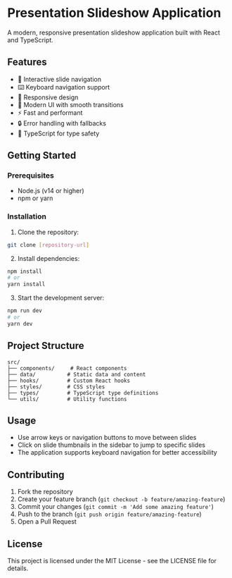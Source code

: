 # Presentation Slideshow Application

A modern, responsive presentation slideshow application built with React and TypeScript.

## Features

- 🎯 Interactive slide navigation
- ⌨️ Keyboard navigation support
- 📱 Responsive design
- 🎨 Modern UI with smooth transitions
- ⚡ Fast and performant
- 🔒 Error handling with fallbacks
- 📝 TypeScript for type safety

## Getting Started

### Prerequisites

- Node.js (v14 or higher)
- npm or yarn

### Installation

1. Clone the repository:
```bash
git clone [repository-url]
```

2. Install dependencies:
```bash
npm install
# or
yarn install
```

3. Start the development server:
```bash
npm run dev
# or
yarn dev
```

## Project Structure

```
src/
├── components/     # React components
├── data/          # Static data and content
├── hooks/         # Custom React hooks
├── styles/        # CSS styles
├── types/         # TypeScript type definitions
└── utils/         # Utility functions
```

## Usage

- Use arrow keys or navigation buttons to move between slides
- Click on slide thumbnails in the sidebar to jump to specific slides
- The application supports keyboard navigation for better accessibility

## Contributing

1. Fork the repository
2. Create your feature branch (`git checkout -b feature/amazing-feature`)
3. Commit your changes (`git commit -m 'Add some amazing feature'`)
4. Push to the branch (`git push origin feature/amazing-feature`)
5. Open a Pull Request

## License

This project is licensed under the MIT License - see the LICENSE file for details. 